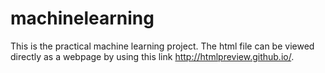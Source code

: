 # machinelearning
This is the practical machine learning project. 
The html file can be viewed directly as a webpage by using this link http://htmlpreview.github.io/.
